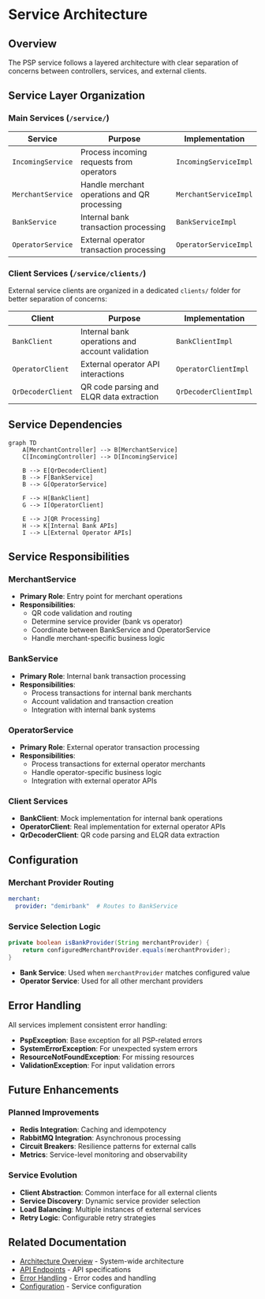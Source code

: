 # Service Architecture

## Overview

The PSP service follows a layered architecture with clear separation of concerns between controllers, services, and external clients.

## Service Layer Organization

### Main Services (`/service/`)

| Service | Purpose | Implementation |
|---------|---------|----------------|
| `IncomingService` | Process incoming requests from operators | `IncomingServiceImpl` |
| `MerchantService` | Handle merchant operations and QR processing | `MerchantServiceImpl` |
| `BankService` | Internal bank transaction processing | `BankServiceImpl` |
| `OperatorService` | External operator transaction processing | `OperatorServiceImpl` |

### Client Services (`/service/clients/`)

External service clients are organized in a dedicated `clients/` folder for better separation of concerns:

| Client | Purpose | Implementation |
|--------|---------|----------------|
| `BankClient` | Internal bank operations and account validation | `BankClientImpl` |
| `OperatorClient` | External operator API interactions | `OperatorClientImpl` |
| `QrDecoderClient` | QR code parsing and ELQR data extraction | `QrDecoderClientImpl` |

## Service Dependencies

```mermaid
graph TD
    A[MerchantController] --> B[MerchantService]
    C[IncomingController] --> D[IncomingService]
    
    B --> E[QrDecoderClient]
    B --> F[BankService]
    B --> G[OperatorService]
    
    F --> H[BankClient]
    G --> I[OperatorClient]
    
    E --> J[QR Processing]
    H --> K[Internal Bank APIs]
    I --> L[External Operator APIs]
```

## Service Responsibilities

### MerchantService
- **Primary Role**: Entry point for merchant operations
- **Responsibilities**:
  - QR code validation and routing
  - Determine service provider (bank vs operator)
  - Coordinate between BankService and OperatorService
  - Handle merchant-specific business logic

### BankService
- **Primary Role**: Internal bank transaction processing
- **Responsibilities**:
  - Process transactions for internal bank merchants
  - Account validation and transaction creation
  - Integration with internal bank systems

### OperatorService
- **Primary Role**: External operator transaction processing
- **Responsibilities**:
  - Process transactions for external operator merchants
  - Handle operator-specific business logic
  - Integration with external operator APIs

### Client Services
- **BankClient**: Mock implementation for internal bank operations
- **OperatorClient**: Real implementation for external operator APIs
- **QrDecoderClient**: QR code parsing and ELQR data extraction

## Configuration

### Merchant Provider Routing
```yaml
merchant:
  provider: "demirbank"  # Routes to BankService
```

### Service Selection Logic
```java
private boolean isBankProvider(String merchantProvider) {
    return configuredMerchantProvider.equals(merchantProvider);
}
```

- **Bank Service**: Used when `merchantProvider` matches configured value
- **Operator Service**: Used for all other merchant providers

## Error Handling

All services implement consistent error handling:
- **PspException**: Base exception for all PSP-related errors
- **SystemErrorException**: For unexpected system errors
- **ResourceNotFoundException**: For missing resources
- **ValidationException**: For input validation errors

## Future Enhancements

### Planned Improvements
- **Redis Integration**: Caching and idempotency
- **RabbitMQ Integration**: Asynchronous processing
- **Circuit Breakers**: Resilience patterns for external calls
- **Metrics**: Service-level monitoring and observability

### Service Evolution
- **Client Abstraction**: Common interface for all external clients
- **Service Discovery**: Dynamic service provider selection
- **Load Balancing**: Multiple instances of external services
- **Retry Logic**: Configurable retry strategies

## Related Documentation

- [Architecture Overview](architecture.md) - System-wide architecture
- [API Endpoints](../api/endpoints-reference.md) - API specifications
- [Error Handling](../api/error-catalog.md) - Error codes and handling
- [Configuration](../runtime/configuration-reference.md) - Service configuration
